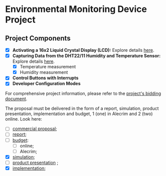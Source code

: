 # Environmental Monitoring Device Project

## Project Components

- [x] **Activating a 16x2 Liquid Crystal Display (LCD):** Explore details [here](./src/LCD/).
- [x] **Capturing Data from the DHT22/11 Humidity and Temperature Sensor:** Explore details [here](./src/DHT/).
  - [x] Temperature measurement
  - [x] Humidity measurement
- [x] **Control Buttons with Interrupts**
- [x] **Developer Configuration Modes**

For comprehensive project information, please refer to the [project's bidding document](./doc/bidding_document.pdf).

The proposal must be delivered in the form of a report, simulation, product presentation, implementation and budget, 1 (one) in Alecrim and 2 (two) online. Look here:

- [ ] [commercial proposal](./doc/project/comercial_proposal);
- [ ] [report](./doc/project/report/);
- [ ] [budget](./doc/project/budget/):
  - [ ] online;
  - [ ] Alecrim;
- [x] [simulation](./doc/project/simulation/);
- [ ] [product presentation](./doc/project/product/) ;
- [x] [implementation](./doc/project/implementation/);